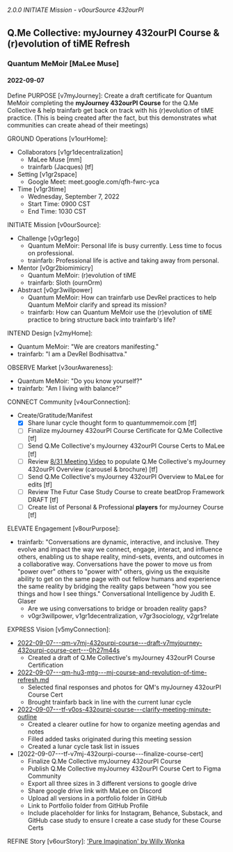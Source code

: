 ###### 2.0.0 INITIATE Mission - v0ourSource 432ourPI
## Q.Me Collective: myJourney 432ourPI Course & (r)evolution of tiME Refresh
### Quantum MeMoir [MaLee Muse]
#### 2022-09-07

Define PURPOSE [v7myJourney]: Create a draft certificate for Quantum MeMoir completing the **myJourney 432ourPI Course** for the Q.Me Collective & help trainfarb get back on track with his (r)evolution of tiME practice. (This is being created after the fact, but this demonstrates what communities can create ahead of their meetings)

GROUND Operations [v1ourHome]: 
- Collaborators [v1gr1decentralization]
  - MaLee Muse [mm]
  - trainfarb (Jacques) [tf]
- Setting [v1gr2space]
  - Google Meet: meet.google.com/qfh-fwrc-yca
- Time [v1gr3time]
  - Wednesday, September 7, 2022
  - Start Time: 0900 CST
  - End Time: 1030 CST

INITIATE Mission [v0ourSource]:
- Challenge [v0gr1ego]
  - Quantum MeMoir: Personal life is busy currently. Less time to focus on professional.
  - trainfarb: Professional life is active and taking away from personal.
- Mentor [v0gr2biomimicry]
  - Quantum MeMoir: (r)evolution of tiME
  - trainfarb: Sloth (ournOrm)
- Abstract [v0gr3willpower]
  - Quantum MeMoir: How can trainfarb use DevRel practices to help Quantum MeMoir clarify and spread its mission?
  - trainfarb: How can Quantum MeMoir use the (r)evolution of tiME practice to bring structure back into trainfarb's life?

INTEND Design [v2myHome]:
- Quantum MeMoir: "We are creators manifesting."
- trainfarb: "I am a DevRel Bodhisattva."

OBSERVE Market [v3ourAwareness]:
- Quantum MeMoir: "Do you know yourself?"
- trainfarb: "Am I living with balance?"

CONNECT Community [v4ourConnection]:
- Create/Gratitude/Manifest
  - [x] Share lunar cycle thought form to quantummemoir.com [tf]
  - [ ] Finalize myJourney 432ourPI Course Certificate for Q.Me Collective [tf]
  - [ ] Send Q.Me Collective's myJourney 432ourPI Course Certs to MaLee [tf]
  - [ ] Review [8/31 Meeting Video](https://drive.google.com/file/d/1VA-IJQcItJNcFLz-zjCG7yEWAW_3pNiv/view?usp=sharing) to populate Q.Me Collective's myJourney 432ourPI Overview (carousel & brochure) [tf]
  - [ ] Send Q.Me Collective's myJourney 432ourPI Overview to MaLee for edits [tf]
  - [ ] Review The Futur Case Study Course to create beatDrop Framework DRAFT [tf]
  - [ ] Create list of Personal & Professional **players** for myJourney Course [tf]

ELEVATE Engagement [v8ourPurpose]:
- trainfarb: "Conversations are dynamic, interactive, and inclusive. They evolve and impact the way we connect, engage, interact, and influence others, enabling us to shape reality, mind-sets, events, and outcomes in a collaborative way. Conversations have the power to move us from "power over" others to "power with" others, giving us the exquisite ability to get on the same page with out fellow humans and experience the same reality by bridging the reality gaps between "how you see things and how I see things." Conversational Intelligence by Judith E. Glaser
  - Are we using conversations to bridge or broaden reality gaps?
  - v0gr3willpower, v1gr1decentralization, v7gr3sociology, v2gr1relate

EXPRESS Vision [v5myConnection]:
- [2022-09-07---qm-v7mj-432ourpi-course---draft-v7myjourney-432ourpi-course-cert---0h27m44s](https://www.loom.com/share/6f8bf9c7c6164df08679df12e8f4711e)
  - Created a draft of Q.Me Collective's myJourney 432ourPI Course Certification
- [2022-09-07---qm-hu3-mtg---mj-course-and-revolution-of-time-refresh.md](https://drive.google.com/file/d/12rNoOllRJwfbZoCvHxBMzXbleNkT5XPk/view?usp=sharing)
  - Selected final responses and photos for QM's myJourney 432ourPI Course Cert
  - Brought trainfarb back in line with the current lunar cycle
- [2022-09-07---tf-v0os-432ourpi-course---clarify-meeting-minute-outline](https://www.loom.com/share/4ce7a4d3cf934472a315689591ec1367)
  - Created a clearer outline for how to organize meeting agendas and notes
  - Filled added tasks originated during this meeting session
  - Created a lunar cycle task list in issues
- [2022-09-07---tf-v7mj-432ourpi-course---finalize-course-cert]
  - Finalize Q.Me Collective myJourney 432ourPI Course
  - Publish Q.Me Collective myJourney 432ourPI Course Cert to Figma Community
  - Export all three sizes in 3 different versions to google drive
  - Share google drive link with MaLee on Discord
  - Upload all versions in a portfolio folder in GitHub
  - Link to Portfolio folder from GitHub Profile
  - Include placeholder for links for Instagram, Behance, Substack, and GitHub case study to ensure I create a case study for these Course Certs

REFINE Story [v6ourStory]: ['Pure Imagination' by Willy Wonka](https://youtu.be/LIYNk4ARUR8)
